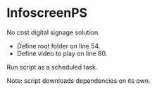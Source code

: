 # InfoscreenPS
No cost digital signage solution.

- Define root folder on line 54.
- Define video to play on line 80.

Run script as a scheduled task.

Note: script downloads dependencies on its own.
